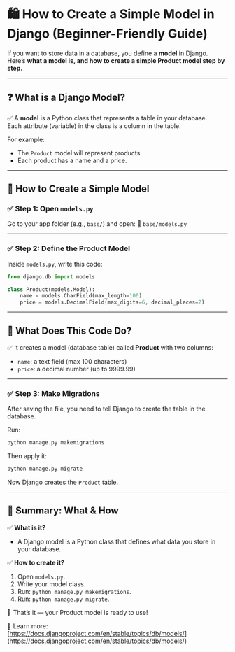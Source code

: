 # 🛍️ How to Create a Simple Model in Django (Beginner-Friendly Guide)

If you want to store data in a database, you define a **model** in Django.  
Here’s **what a model is, and how to create a simple Product model step by step.**

---

## ❓ What is a Django Model?

✅ A **model** is a Python class that represents a table in your database.  
Each attribute (variable) in the class is a column in the table.

For example:
- The `Product` model will represent products.
- Each product has a name and a price.

---

## 🔷 How to Create a Simple Model

### ✅ Step 1: Open `models.py`

Go to your app folder (e.g., `base/`) and open:
📄 `base/models.py`

---

### ✅ Step 2: Define the Product Model

Inside `models.py`, write this code:

```python
from django.db import models

class Product(models.Model):
    name = models.CharField(max_length=100)
    price = models.DecimalField(max_digits=6, decimal_places=2)
```

---

## 🔷 What Does This Code Do?

✅ It creates a model (database table) called **Product** with two columns:
- `name`: a text field (max 100 characters)
- `price`: a decimal number (up to 9999.99)

---

### ✅ Step 3: Make Migrations

After saving the file, you need to tell Django to create the table in the database.

Run:
```bash
python manage.py makemigrations
```

Then apply it:
```bash
python manage.py migrate
```

Now Django creates the `Product` table.

---

## 🏁 Summary: What & How

✅ **What is it?**
- A Django model is a Python class that defines what data you store in your database.

✅ **How to create it?**
1. Open `models.py`.
2. Write your model class.
3. Run: `python manage.py makemigrations`.
4. Run: `python manage.py migrate`.

🎉 That’s it — your Product model is ready to use!

🔗 Learn more: [https://docs.djangoproject.com/en/stable/topics/db/models/](https://docs.djangoproject.com/en/stable/topics/db/models/)

